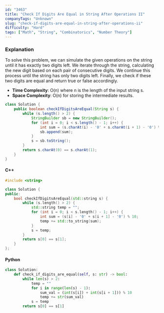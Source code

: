 ```yaml
---
id: "3463"
title: "Check If Digits Are Equal in String After Operations II"
companyTags: "Unknown"
slug: "check-if-digits-are-equal-in-string-after-operations-ii"
difficulty: "Hard"
tags: ["Math", "String", "Combinatorics", "Number Theory"]
---
```


### Explanation
To solve this problem, we can simulate the given operations on the string until it has exactly two digits left. We iterate through the string, calculating the new digit based on each pair of consecutive digits. We continue this process until the string has only two digits left. Finally, we check if these two digits are equal and return true or false accordingly.

- **Time Complexity**: O(n) where n is the length of the input string s.
- **Space Complexity**: O(n) for storing the intermediate results.

```java
class Solution {
    public boolean checkIfDigitsAreEqual(String s) {
        while (s.length() > 2) {
            StringBuilder sb = new StringBuilder();
            for (int i = 0; i < s.length() - 1; i++) {
                int sum = (s.charAt(i) - '0' + s.charAt(i + 1) - '0') % 10;
                sb.append(sum);
            }
            s = sb.toString();
        }
        return s.charAt(0) == s.charAt(1);
    }
}
```

#### C++
```cpp
#include <string>

class Solution {
public:
    bool checkIfDigitsAreEqual(std::string s) {
        while (s.length() > 2) {
            std::string temp = "";
            for (int i = 0; i < s.length() - 1; i++) {
                int sum = (s[i] - '0' + s[i + 1] - '0') % 10;
                temp += std::to_string(sum);
            }
            s = temp;
        }
        return s[0] == s[1];
    }
};
```

#### Python
```python
class Solution:
    def check_if_digits_are_equal(self, s: str) -> bool:
        while len(s) > 2:
            temp = ""
            for i in range(len(s) - 1):
                sum_val = (int(s[i]) + int(s[i + 1])) % 10
                temp += str(sum_val)
            s = temp
        return s[0] == s[1]
```